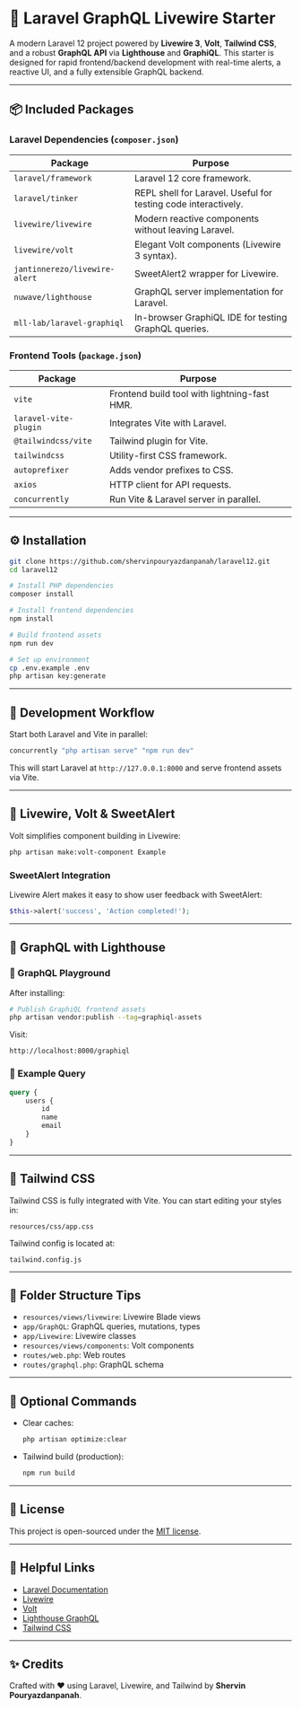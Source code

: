 # 🚀 Laravel GraphQL Livewire Starter

A modern Laravel 12 project powered by **Livewire 3**, **Volt**, **Tailwind CSS**, and a robust **GraphQL API** via **Lighthouse** and **GraphiQL**. This starter is designed for rapid frontend/backend development with real-time alerts, a reactive UI, and a fully extensible GraphQL backend.

---

## 📦 Included Packages

### Laravel Dependencies (`composer.json`)

| Package                       | Purpose                                                        |
| ----------------------------- | -------------------------------------------------------------- |
| `laravel/framework`           | Laravel 12 core framework.                                     |
| `laravel/tinker`              | REPL shell for Laravel. Useful for testing code interactively. |
| `livewire/livewire`           | Modern reactive components without leaving Laravel.            |
| `livewire/volt`               | Elegant Volt components (Livewire 3 syntax).                   |
| `jantinnerezo/livewire-alert` | SweetAlert2 wrapper for Livewire.                              |
| `nuwave/lighthouse`           | GraphQL server implementation for Laravel.                     |
| `mll-lab/laravel-graphiql`    | In-browser GraphiQL IDE for testing GraphQL queries.           |

### Frontend Tools (`package.json`)

| Package               | Purpose                                      |
| --------------------- | -------------------------------------------- |
| `vite`                | Frontend build tool with lightning-fast HMR. |
| `laravel-vite-plugin` | Integrates Vite with Laravel.                |
| `@tailwindcss/vite`   | Tailwind plugin for Vite.                    |
| `tailwindcss`         | Utility-first CSS framework.                 |
| `autoprefixer`        | Adds vendor prefixes to CSS.                 |
| `axios`               | HTTP client for API requests.                |
| `concurrently`        | Run Vite & Laravel server in parallel.       |

---

## ⚙️ Installation

```bash
git clone https://github.com/shervinpouryazdanpanah/laravel12.git
cd laravel12

# Install PHP dependencies
composer install

# Install frontend dependencies
npm install

# Build frontend assets
npm run dev

# Set up environment
cp .env.example .env
php artisan key:generate
```

---

## 🚀 Development Workflow

Start both Laravel and Vite in parallel:

```bash
concurrently "php artisan serve" "npm run dev"
```

This will start Laravel at `http://127.0.0.1:8000` and serve frontend assets via Vite.

---

## 🧩 Livewire, Volt & SweetAlert

Volt simplifies component building in Livewire:

```bash
php artisan make:volt-component Example
```

### SweetAlert Integration

Livewire Alert makes it easy to show user feedback with SweetAlert:

```php
$this->alert('success', 'Action completed!');
```

---

## 🧪 GraphQL with Lighthouse

### 📌 GraphQL Playground

After installing:

```bash
# Publish GraphiQL frontend assets
php artisan vendor:publish --tag=graphiql-assets
```

Visit:

```
http://localhost:8000/graphiql
```

### 📄 Example Query

```graphql
query {
    users {
        id
        name
        email
    }
}
```

---

## 🎨 Tailwind CSS

Tailwind CSS is fully integrated with Vite. You can start editing your styles in:

```
resources/css/app.css
```

Tailwind config is located at:

```
tailwind.config.js
```

---

## 📁 Folder Structure Tips

-   `resources/views/livewire`: Livewire Blade views
-   `app/GraphQL`: GraphQL queries, mutations, types
-   `app/Livewire`: Livewire classes
-   `resources/views/components`: Volt components
-   `routes/web.php`: Web routes
-   `routes/graphql.php`: GraphQL schema

---

## 🧼 Optional Commands

-   Clear caches:

    ```bash
    php artisan optimize:clear
    ```

-   Tailwind build (production):
    ```bash
    npm run build
    ```

---

## 📄 License

This project is open-sourced under the [MIT license](LICENSE).

---

## 🔗 Helpful Links

-   [Laravel Documentation](https://laravel.com/)
-   [Livewire](https://livewire.laravel.com/)
-   [Volt](https://volt.laravel.com/)
-   [Lighthouse GraphQL](https://lighthouse-php.com/)
-   [Tailwind CSS](https://tailwindcss.com/)

---

## ✨ Credits

Crafted with ❤️ using Laravel, Livewire, and Tailwind by **Shervin Pouryazdanpanah**.
